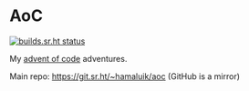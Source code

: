 # AoC

[![builds.sr.ht status](https://builds.sr.ht/~hamaluik/aoc/commits/main/.build.yml.svg)](https://builds.sr.ht/~hamaluik/aoc/commits/main/.build.yml?)

My [advent of code](https://adventofcode.com/) adventures.

Main repo: https://git.sr.ht/~hamaluik/aoc (GitHub is a mirror)

